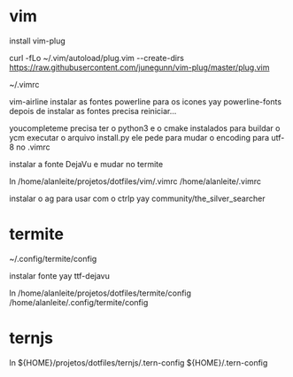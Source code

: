 
# vim

install vim-plug

curl -fLo ~/.vim/autoload/plug.vim --create-dirs \
    https://raw.githubusercontent.com/junegunn/vim-plug/master/plug.vim


~/.vimrc

vim-airline
instalar as fontes powerline para os icones
yay powerline-fonts
depois de instalar as fontes precisa reiniciar...


youcompleteme
precisa ter o python3 e o cmake instalados para buildar o ycm
executar o arquivo install.py
ele pede para mudar o encoding para utf-8 no .vimrc

instalar a fonte DejaVu e mudar no termite

ln /home/alanleite/projetos/dotfiles/vim/.vimrc /home/alanleite/.vimrc

instalar o ag para usar com o ctrlp
yay community/the_silver_searcher

# termite

~/.config/termite/config

instalar fonte 
yay ttf-dejavu 

ln /home/alanleite/projetos/dotfiles/termite/config /home/alanleite/.config/termite/config

# ternjs

ln ${HOME}/projetos/dotfiles/ternjs/.tern-config ${HOME}/.tern-config
